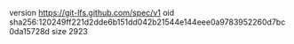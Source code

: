 version https://git-lfs.github.com/spec/v1
oid sha256:120249ff221d2dde6b151dd042b21544e144eee0a9783952260d7bc0da15728d
size 2923
